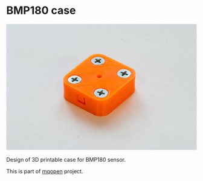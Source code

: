 # BMP180 case

![BMP180 case](img/case.jpg)

Design of 3D printable case for BMP180 sensor.

This is part of [mqopen](http://mqopen.org/) project.
